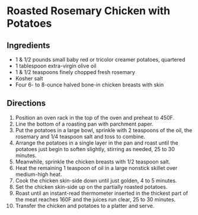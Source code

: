 # Roasted Rosemary Chicken with Potatoes

## Ingredients

- 1 & 1/2 pounds small baby red or tricolor creamer potatoes, quartered
- 1 tablespoon extra-virgin olive oil
- 1 & 1/2 teaspoons finely chopped fresh rosemary
- Kosher salt
- Four 6- to 8-ounce halved bone-in chicken breasts with skin

## Directions

1. Position an oven rack in the top of the oven and preheat to 450F.
2. Line the bottom of a roasting pan with parchment paper.
3. Put the potatoes in a large bowl, sprinkle with 2 teaspoons of the oil, the rosemary and 1/4 teaspoon salt and toss to combine.
4. Arrange the potatoes in a single layer in the pan and roast until the potatoes just begin to soften slightly, stirring as needed, 25 to 30 minutes.
5. Meanwhile, sprinkle the chicken breasts with 1/2 teaspoon salt.
6. Heat the remaining 1 teaspoon of oil in a large nonstick skillet over medium-high heat.
7. Cook the chicken skin-side down until just golden, 4 to 5 minutes.
8. Set the chicken skin-side up on the partially roasted potatoes.
9. Roast until an instant-read thermometer inserted in the thickest part of the meat reaches 160F and the juices run clear, 25 to 30 minutes.
10. Transfer the chicken and potatoes to a platter and serve.
